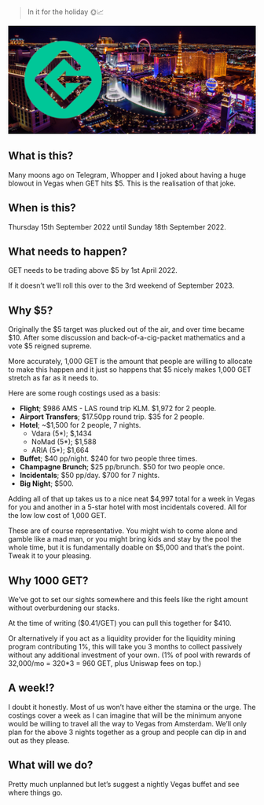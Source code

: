 > In it for the holiday 🌞📈

![](get-vegas.jpg)

## What is this?
Many moons ago on Telegram, Whopper and I joked about having a huge blowout in Vegas when GET hits $5. This is the realisation of that joke.

## When is this?
Thursday 15th September 2022 until Sunday 18th September 2022.

## What needs to happen?
GET needs to be trading above $5 by 1st April 2022.

If it doesn’t we’ll roll this over to the 3rd weekend of September 2023.

## Why $5?
Originally the $5 target was plucked out of the air, and over time became $10. After some discussion and back-of-a-cig-packet mathematics and a vote $5 reigned supreme.

More accurately, 1,000 GET is the amount that people are willing to allocate to make this happen and it just so happens that $5 nicely makes 1,000 GET stretch as far as it needs to.

Here are some rough costings used as a basis:
* **Flight**; $986 AMS - LAS round trip KLM. $1,972 for 2 people.
* **Airport Transfers**; $17.50pp round trip. $35 for 2 people.
* **Hotel**; ~$1,500 for 2 people, 7 nights.
	* Vdara (5*); $,1434
	* NoMad (5*); $1,588
	* ARIA (5*); $1,664
* **Buffet**; $40 pp/night. $240 for two people three times.
* **Champagne Brunch**; $25 pp/brunch. $50 for two people once.
* **Incidentals**; $50 pp/day. $700 for 7 nights.
* **Big Night**; $500.

Adding all of that up takes us to a nice neat $4,997 total for a week in Vegas for you and another in a 5-star hotel with most incidentals covered. All for the low low cost of 1,000 GET.

These are of course representative. You might wish to come alone and gamble like a mad man, or you might bring kids and stay by the pool the whole time, but it is fundamentally doable on $5,000 and that’s the point. Tweak it to your pleasing.

## Why 1000 GET?
We’ve got to set our sights somewhere and this feels like the right amount without overburdening our stacks.

At the time of writing ($0.41/GET) you can pull this together for $410.

Or alternatively if you act as a liquidity provider for the liquidity mining program contributing 1%, this will take you 3 months to collect passively without any additional investment of your own. (1% of pool with rewards of 32,000/mo = 320*3 = 960 GET, plus Uniswap fees on top.)

## A week!?
I doubt it honestly. Most of us won’t have either the stamina or the urge. The costings cover a week as I can imagine that will be the minimum anyone would be willing to travel all the way to Vegas from Amsterdam. We’ll only plan for the above 3 nights together as a group and people can dip in and out as they please.

## What will we do?
Pretty much unplanned but let’s suggest a nightly Vegas buffet and see where things go.

